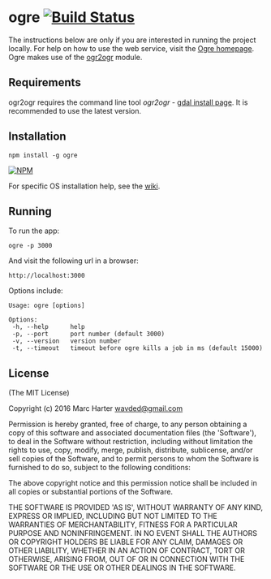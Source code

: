 # ogre [![Build Status](https://jenkins.adc4gis.com/buildStatus/icon?job=ogre)](https://jenkins.adc4gis.com/job/ogre/)

The instructions below are only if you are interested in running the project locally. For help on how to use the web service, visit the [Ogre homepage](http://ogre.adc4gis.com). Ogre makes use of the [ogr2ogr](https://github.com/wavded/ogr2ogr) module.

## Requirements

ogr2ogr requires the command line tool _ogr2ogr_ - [gdal install page](http://trac.osgeo.org/gdal/wiki/DownloadingGdalBinaries). It is recommended to use the latest version.

## Installation

```
npm install -g ogre
```

[![NPM](https://nodei.co/npm/ogre.png?downloads=true)](https://nodei.co/npm/ogre)

For specific OS installation help, see the [wiki](https://github.com/wavded/ogre/wiki).

## Running

To run the app:

```
ogre -p 3000
```

And visit the following url in a browser:

```
http://localhost:3000
```

Options include:

```
Usage: ogre [options]

Options:
 -h, --help      help
 -p, --port      port number (default 3000)
 -v, --version   version number
 -t, --timeout   timeout before ogre kills a job in ms (default 15000)
```

## License

(The MIT License)

Copyright (c) 2016 Marc Harter <wavded@gmail.com>

Permission is hereby granted, free of charge, to any person obtaining a copy of this software and associated documentation files (the 'Software'), to deal in the Software without restriction, including without limitation the rights to use, copy, modify, merge, publish, distribute, sublicense, and/or sell copies of the Software, and to permit persons to whom the Software is furnished to do so, subject to the following conditions:

The above copyright notice and this permission notice shall be included in all copies or substantial portions of the Software.

THE SOFTWARE IS PROVIDED 'AS IS', WITHOUT WARRANTY OF ANY KIND, EXPRESS OR IMPLIED, INCLUDING BUT NOT LIMITED TO THE WARRANTIES OF MERCHANTABILITY, FITNESS FOR A PARTICULAR PURPOSE AND NONINFRINGEMENT. IN NO EVENT SHALL THE AUTHORS OR COPYRIGHT HOLDERS BE LIABLE FOR ANY CLAIM, DAMAGES OR OTHER LIABILITY, WHETHER IN AN ACTION OF CONTRACT, TORT OR OTHERWISE, ARISING FROM, OUT OF OR IN CONNECTION WITH THE SOFTWARE OR THE USE OR OTHER DEALINGS IN THE SOFTWARE.
